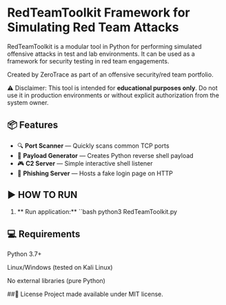 # RedTeamToolkit Framework for Simulating Red Team Attacks

RedTeamToolkit is a modular tool in Python for performing simulated offensive attacks in test and lab environments. It can be used as a framework for security testing in red team engagements.

Created by ZeroTrace as part of an offensive security/red team portfolio.

⚠️ Disclaimer: This tool is intended for **educational purposes only**. Do not use it in production environments or without explicit authorization from the system owner.

## 📦 Features

- 🔍 **Port Scanner** — Quickly scans common TCP ports
- 🐚 **Payload Generator** — Creates Python reverse shell payload
- 🎮 **C2 Server** — Simple interactive shell listener
- 🎣 **Phishing Server** — Hosts a fake login page on HTTP

## ▶️ HOW TO RUN

1. ** Run application:**
``bash
python3 RedTeamToolkit.py

## 💻 Requirements

Python 3.7+

Linux/Windows (tested on Kali Linux)

No external libraries (pure Python)

##📜 License
Project made available under MIT license.
